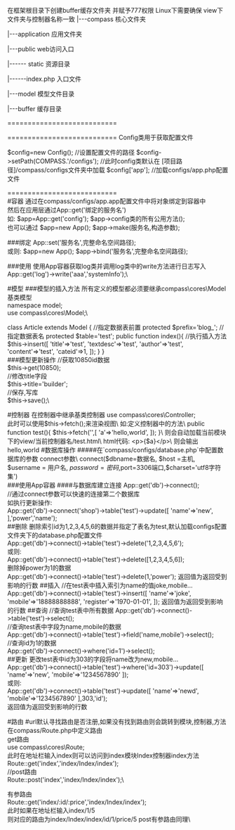 在框架根目录下创建buffer缓存文件夹 并赋予777权限 Linux下需要确保 view下文件夹与控制器名称一致
|---compass 核心文件夹

|---application 应用文件夹

|---public web访问入口

|------ static 资源目录

|------index.php 入口文件

|---model 模型文件目录

|---buffer 缓存目录

===========================

===========================
Config类用于获取配置文件

$config=new Config();
//设置配置文件的路径
$config->setPath(COMPASS.'/configs');
//此时config类默认在 [项目路径]/compass/configs文件夹中加载
$config['app'];
//加载configs/app.php配置文件


===========================\
#容器
通过在compass/configs/app.app配置文件中将对象绑定到容器中\
然后在应用层通过App::get('绑定的服务名')\
如: $app=App::get('config'); $app->config类的所有公用方法();\
也可以通过
$app=new App();
$app->make(服务名,构造参数);

###绑定
App::set('服务名',完整命名空间路径);\
或则:
$app=new App();
$app->bind('服务名',完整命名空间路径);

###使用
使用App容器获取log类并调用log类中的write方法进行日志写入\
App::get('log')->write('aaa','systemInfo');\

#模型
###模型的插入方法
所有定义的模型都必须要继承compass\cores\Model基类模型\
namespace model;\
use compass\cores\Model;\

class Article extends Model
{
    //指定数据表前置
    protected $prefix='blog_';
    //指定数据表名
    protected $table='test';
    public function index(){
    //执行插入方法
        $this->insert([
            'title'=>'test',
            'textdesc'=>'test',
            'author'=>'test',
            'content'=>'test',
            'cateid'=>1,
        ]);
    }
}\
###模型更新操作
//获取10850id数据\
$this->get(10850);\
//修改title字段\
$this->title='builder';\
//保存,写库\
$this->save();\

#控制器
在控制器中继承基类控制器
use compass\cores\Controller;\
此时可以使用$this->fetch();来渲染视图\
如:定义控制器中的方法\
public function test(){
        $this->fetch('',[
            'a'=>'hello,world',
        ]);
    }\
则会自动加载当前模块下的view/当前控制器名/test.html\
html代码: <p>{$a}</p>\
则会输出hello,world
#数据库操作
#####在`compass/configs/database.php`中配置数据库的参数
connect参数\
connect($dbname=数据名, $host =主机, $username = 用户名, $password = 密码,$port=3306端口,$charset='utf8字符集')\
###使用App容器
####与数据库建立连接
App::get('db')->connect();\
//通过connect参数可以快速的连接第二个数据库\
如执行更新操作:\
App::get('db')->connect('shop')->table('test')->update([
            'name'=>'new',
],'power','name');\
##删除
删除索引id为1,2,3,4,5,6的数据并指定了表名为test,默认加载configs配置文件夹下的database.php配置文件\
App::get('db')->connect()->table('test')->delete('1,2,3,4,5,6');\
或则:\
App::get('db')->connect()->table('test')->delete([1,2,3,4,5,6]);\
删除掉power为1的数据\
App::get('db')->connect()->table('test')->delete(1,'power');
返回值为返回受到影响的行数
##插入
//在test表中插入索引为name的值joke,mobile...\
App::get('db')->connect()->table('test')->insert([
            'name'=>'joke',
            'mobile'=>'18888888888',
            'register'=>'1970-01-01',
]);
返回值为返回受到影响的行数
##查询
//查询test表中所有数据
App::get('db')->connect()->table('test')->select();\
//查询test表中字段为name,mobile的数据\
App::get('db')->connect()->table('test')->field('name,mobile')->select();\
//查询id为1的数据\
App::get('db')->connect()->where('id=1')->select();\
##更新
更改test表中id为303的字段将name改为new,mobile...\
App::get('db')->connect()->table('test')->where('id=303')->update([
            'name'=>'new',
            'mobile'=>'1234567890'
]);\
或则:\
App::get('db')->connect()->table('test')->update([
            'name'=>'newd',
            'mobile'=>'1234567890'
],303,'id');\
返回值为返回受到影响的行数

#路由
#url默认寻找路由是否注册,如果没有找到路由则会跳转到模块,控制器,方法
在compass/Route.php中定义路由\
get路由\
use compass\cores\Route;\
此时在地址栏输入index则可以访问到index模块Index控制器index方法\
Route::get('index','index/Index/index');\
//post路由\
Route::post('index','index/Index/index');\

有参路由\
Route::get('index/:id/:price','index/Index/index');\
此时如果在地址栏输入index/1/5\
则对应的路由为index/Index/index/id/1/price/5
post有参路由同理\

